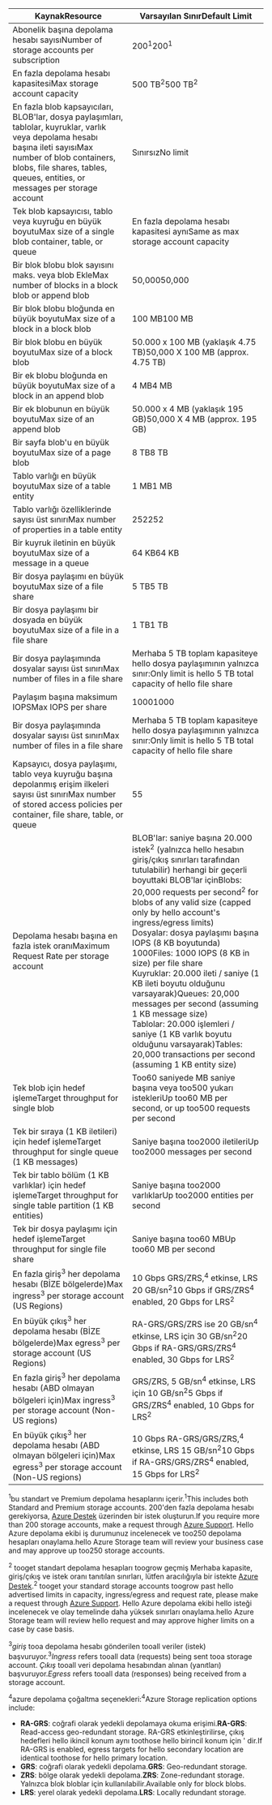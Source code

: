 | <span data-ttu-id="836ee-101">Kaynak</span><span class="sxs-lookup"><span data-stu-id="836ee-101">Resource</span></span> | <span data-ttu-id="836ee-102">Varsayılan Sınır</span><span class="sxs-lookup"><span data-stu-id="836ee-102">Default Limit</span></span> |
| --- | --- |
| <span data-ttu-id="836ee-103">Abonelik başına depolama hesabı sayısı</span><span class="sxs-lookup"><span data-stu-id="836ee-103">Number of storage accounts per subscription</span></span> |<span data-ttu-id="836ee-104">200<sup>1</sup></span><span class="sxs-lookup"><span data-stu-id="836ee-104">200<sup>1</sup></span></span> |
| <span data-ttu-id="836ee-105">En fazla depolama hesabı kapasitesi</span><span class="sxs-lookup"><span data-stu-id="836ee-105">Max storage account capacity</span></span> |<span data-ttu-id="836ee-106">500 TB<sup>2</sup></span><span class="sxs-lookup"><span data-stu-id="836ee-106">500 TB<sup>2</sup></span></span> |
| <span data-ttu-id="836ee-107">En fazla blob kapsayıcıları, BLOB'lar, dosya paylaşımları, tablolar, kuyruklar, varlık veya depolama hesabı başına ileti sayısı</span><span class="sxs-lookup"><span data-stu-id="836ee-107">Max number of blob containers, blobs, file shares, tables, queues, entities, or messages per storage account</span></span> |<span data-ttu-id="836ee-108">Sınırsız</span><span class="sxs-lookup"><span data-stu-id="836ee-108">No limit</span></span> |
| <span data-ttu-id="836ee-109">Tek blob kapsayıcısı, tablo veya kuyruğu en büyük boyutu</span><span class="sxs-lookup"><span data-stu-id="836ee-109">Max size of a single blob container, table, or queue</span></span> |<span data-ttu-id="836ee-110">En fazla depolama hesabı kapasitesi aynı</span><span class="sxs-lookup"><span data-stu-id="836ee-110">Same as max storage account capacity</span></span> |
| <span data-ttu-id="836ee-111">Bir blok blobu blok sayısını maks. veya blob Ekle</span><span class="sxs-lookup"><span data-stu-id="836ee-111">Max number of blocks in a block blob or append blob</span></span> |<span data-ttu-id="836ee-112">50,000</span><span class="sxs-lookup"><span data-stu-id="836ee-112">50,000</span></span> |
| <span data-ttu-id="836ee-113">Bir blok blobu bloğunda en büyük boyutu</span><span class="sxs-lookup"><span data-stu-id="836ee-113">Max size of a block in a block blob</span></span> |<span data-ttu-id="836ee-114">100 MB</span><span class="sxs-lookup"><span data-stu-id="836ee-114">100 MB</span></span> |
| <span data-ttu-id="836ee-115">Bir blok blobu en büyük boyutu</span><span class="sxs-lookup"><span data-stu-id="836ee-115">Max size of a block blob</span></span> |<span data-ttu-id="836ee-116">50.000 x 100 MB (yaklaşık 4.75 TB)</span><span class="sxs-lookup"><span data-stu-id="836ee-116">50,000 X 100 MB (approx. 4.75 TB)</span></span> |
| <span data-ttu-id="836ee-117">Bir ek blobu bloğunda en büyük boyutu</span><span class="sxs-lookup"><span data-stu-id="836ee-117">Max size of a block in an append blob</span></span> |<span data-ttu-id="836ee-118">4 MB</span><span class="sxs-lookup"><span data-stu-id="836ee-118">4 MB</span></span> |
| <span data-ttu-id="836ee-119">Bir ek blobunun en büyük boyutu</span><span class="sxs-lookup"><span data-stu-id="836ee-119">Max size of an append blob</span></span> |<span data-ttu-id="836ee-120">50.000 x 4 MB (yaklaşık 195 GB)</span><span class="sxs-lookup"><span data-stu-id="836ee-120">50,000 X 4 MB (approx. 195 GB)</span></span> |
| <span data-ttu-id="836ee-121">Bir sayfa blob'u en büyük boyutu</span><span class="sxs-lookup"><span data-stu-id="836ee-121">Max size of a page blob</span></span> |<span data-ttu-id="836ee-122">8 TB</span><span class="sxs-lookup"><span data-stu-id="836ee-122">8 TB</span></span> |
| <span data-ttu-id="836ee-123">Tablo varlığı en büyük boyutu</span><span class="sxs-lookup"><span data-stu-id="836ee-123">Max size of a table entity</span></span> |<span data-ttu-id="836ee-124">1 MB</span><span class="sxs-lookup"><span data-stu-id="836ee-124">1 MB</span></span> |
| <span data-ttu-id="836ee-125">Tablo varlığı özelliklerinde sayısı üst sınırı</span><span class="sxs-lookup"><span data-stu-id="836ee-125">Max number of properties in a table entity</span></span> |<span data-ttu-id="836ee-126">252</span><span class="sxs-lookup"><span data-stu-id="836ee-126">252</span></span> |
| <span data-ttu-id="836ee-127">Bir kuyruk iletinin en büyük boyutu</span><span class="sxs-lookup"><span data-stu-id="836ee-127">Max size of a message in a queue</span></span> |<span data-ttu-id="836ee-128">64 KB</span><span class="sxs-lookup"><span data-stu-id="836ee-128">64 KB</span></span> |
| <span data-ttu-id="836ee-129">Bir dosya paylaşımı en büyük boyutu</span><span class="sxs-lookup"><span data-stu-id="836ee-129">Max size of a file share</span></span> |<span data-ttu-id="836ee-130">5 TB</span><span class="sxs-lookup"><span data-stu-id="836ee-130">5 TB</span></span> |
| <span data-ttu-id="836ee-131">Bir dosya paylaşımı bir dosyada en büyük boyutu</span><span class="sxs-lookup"><span data-stu-id="836ee-131">Max size of a file in a file share</span></span> |<span data-ttu-id="836ee-132">1 TB</span><span class="sxs-lookup"><span data-stu-id="836ee-132">1 TB</span></span> |
| <span data-ttu-id="836ee-133">Bir dosya paylaşımında dosyalar sayısı üst sınırı</span><span class="sxs-lookup"><span data-stu-id="836ee-133">Max number of files in a file share</span></span> |<span data-ttu-id="836ee-134">Merhaba 5 TB toplam kapasiteye hello dosya paylaşımının yalnızca sınır:</span><span class="sxs-lookup"><span data-stu-id="836ee-134">Only limit is hello 5 TB total capacity of hello file share</span></span> |
| <span data-ttu-id="836ee-135">Paylaşım başına maksimum IOPS</span><span class="sxs-lookup"><span data-stu-id="836ee-135">Max IOPS per share</span></span> |<span data-ttu-id="836ee-136">1000</span><span class="sxs-lookup"><span data-stu-id="836ee-136">1000</span></span> |
| <span data-ttu-id="836ee-137">Bir dosya paylaşımında dosyalar sayısı üst sınırı</span><span class="sxs-lookup"><span data-stu-id="836ee-137">Max number of files in a file share</span></span> |<span data-ttu-id="836ee-138">Merhaba 5 TB toplam kapasiteye hello dosya paylaşımının yalnızca sınır:</span><span class="sxs-lookup"><span data-stu-id="836ee-138">Only limit is hello 5 TB total capacity of hello file share</span></span> |
| <span data-ttu-id="836ee-139">Kapsayıcı, dosya paylaşımı, tablo veya kuyruğu başına depolanmış erişim ilkeleri sayısı üst sınırı</span><span class="sxs-lookup"><span data-stu-id="836ee-139">Max number of stored access policies per container, file share, table, or queue</span></span> |<span data-ttu-id="836ee-140">5</span><span class="sxs-lookup"><span data-stu-id="836ee-140">5</span></span> |
| <span data-ttu-id="836ee-141">Depolama hesabı başına en fazla istek oranı</span><span class="sxs-lookup"><span data-stu-id="836ee-141">Maximum Request Rate per storage account</span></span> |<span data-ttu-id="836ee-142">BLOB'lar: saniye başına 20.000 istek<sup>2</sup> (yalnızca hello hesabın giriş/çıkış sınırları tarafından tutulabilir) herhangi bir geçerli boyuttaki BLOB'lar için</span><span class="sxs-lookup"><span data-stu-id="836ee-142">Blobs: 20,000 requests per second<sup>2</sup> for blobs of any valid size (capped only by hello account's ingress/egress limits)</span></span> <br /><span data-ttu-id="836ee-143">Dosyalar: dosya paylaşımı başına IOPS (8 KB boyutunda) 1000</span><span class="sxs-lookup"><span data-stu-id="836ee-143">Files: 1000 IOPS (8 KB in size) per file share</span></span> <br /><span data-ttu-id="836ee-144">Kuyruklar: 20.000 ileti / saniye (1 KB ileti boyutu olduğunu varsayarak)</span><span class="sxs-lookup"><span data-stu-id="836ee-144">Queues: 20,000 messages per second (assuming 1 KB message size)</span></span><br /><span data-ttu-id="836ee-145">Tablolar: 20.000 işlemleri / saniye (1 KB varlık boyutu olduğunu varsayarak)</span><span class="sxs-lookup"><span data-stu-id="836ee-145">Tables: 20,000 transactions per second (assuming 1 KB entity size)</span></span> |
| <span data-ttu-id="836ee-146">Tek blob için hedef işleme</span><span class="sxs-lookup"><span data-stu-id="836ee-146">Target throughput for single blob</span></span> |<span data-ttu-id="836ee-147">Too60 saniyede MB saniye başına veya too500 yukarı istekleri</span><span class="sxs-lookup"><span data-stu-id="836ee-147">Up too60 MB per second, or up too500 requests per second</span></span> |
| <span data-ttu-id="836ee-148">Tek bir sıraya (1 KB iletileri) için hedef işleme</span><span class="sxs-lookup"><span data-stu-id="836ee-148">Target throughput for single queue (1 KB messages)</span></span> |<span data-ttu-id="836ee-149">Saniye başına too2000 iletileri</span><span class="sxs-lookup"><span data-stu-id="836ee-149">Up too2000 messages per second</span></span> |
| <span data-ttu-id="836ee-150">Tek bir tablo bölüm (1 KB varlıklar) için hedef işleme</span><span class="sxs-lookup"><span data-stu-id="836ee-150">Target throughput for single table partition (1 KB entities)</span></span> |<span data-ttu-id="836ee-151">Saniye başına too2000 varlıklar</span><span class="sxs-lookup"><span data-stu-id="836ee-151">Up too2000 entities per second</span></span> |
| <span data-ttu-id="836ee-152">Tek bir dosya paylaşımı için hedef işleme</span><span class="sxs-lookup"><span data-stu-id="836ee-152">Target throughput for single file share</span></span> |<span data-ttu-id="836ee-153">Saniye başına too60 MB</span><span class="sxs-lookup"><span data-stu-id="836ee-153">Up too60 MB per second</span></span> |
| <span data-ttu-id="836ee-154">En fazla giriş<sup>3</sup> her depolama hesabı (BİZE bölgelerde)</span><span class="sxs-lookup"><span data-stu-id="836ee-154">Max ingress<sup>3</sup> per storage account (US Regions)</span></span> |<span data-ttu-id="836ee-155">10 Gbps GRS/ZRS,<sup>4</sup> etkinse, LRS 20 GB/sn<sup>2</sup></span><span class="sxs-lookup"><span data-stu-id="836ee-155">10 Gbps if GRS/ZRS<sup>4</sup> enabled, 20 Gbps for LRS<sup>2</sup></span></span> |
| <span data-ttu-id="836ee-156">En büyük çıkış<sup>3</sup> her depolama hesabı (BİZE bölgelerde)</span><span class="sxs-lookup"><span data-stu-id="836ee-156">Max egress<sup>3</sup> per storage account (US Regions)</span></span> |<span data-ttu-id="836ee-157">RA-GRS/GRS/ZRS ise 20 GB/sn<sup>4</sup> etkinse, LRS için 30 GB/sn<sup>2</sup></span><span class="sxs-lookup"><span data-stu-id="836ee-157">20 Gbps if RA-GRS/GRS/ZRS<sup>4</sup> enabled, 30 Gbps for LRS<sup>2</sup></span></span> |
| <span data-ttu-id="836ee-158">En fazla giriş<sup>3</sup> her depolama hesabı (ABD olmayan bölgeleri için)</span><span class="sxs-lookup"><span data-stu-id="836ee-158">Max ingress<sup>3</sup> per storage account (Non-US regions)</span></span> |<span data-ttu-id="836ee-159">GRS/ZRS, 5 GB/sn<sup>4</sup> etkinse, LRS için 10 GB/sn<sup>2</sup></span><span class="sxs-lookup"><span data-stu-id="836ee-159">5 Gbps if GRS/ZRS<sup>4</sup> enabled, 10 Gbps for LRS<sup>2</sup></span></span> |
| <span data-ttu-id="836ee-160">En büyük çıkış<sup>3</sup> her depolama hesabı (ABD olmayan bölgeleri için)</span><span class="sxs-lookup"><span data-stu-id="836ee-160">Max egress<sup>3</sup> per storage account (Non-US regions)</span></span> |<span data-ttu-id="836ee-161">10 Gbps RA-GRS/GRS/ZRS,<sup>4</sup> etkinse, LRS 15 GB/sn<sup>2</sup></span><span class="sxs-lookup"><span data-stu-id="836ee-161">10 Gbps if RA-GRS/GRS/ZRS<sup>4</sup> enabled, 15 Gbps for LRS<sup>2</sup></span></span> |

<span data-ttu-id="836ee-162"><sup>1</sup>bu standart ve Premium depolama hesaplarını içerir.</span><span class="sxs-lookup"><span data-stu-id="836ee-162"><sup>1</sup>This includes both Standard and Premium storage accounts.</span></span> <span data-ttu-id="836ee-163">200'den fazla depolama hesabı gerekiyorsa, [Azure Destek](https://azure.microsoft.com/support/faq/) üzerinden bir istek oluşturun.</span><span class="sxs-lookup"><span data-stu-id="836ee-163">If you require more than 200 storage accounts, make a request through [Azure Support](https://azure.microsoft.com/support/faq/).</span></span> <span data-ttu-id="836ee-164">Hello Azure depolama ekibi iş durumunuz incelenecek ve too250 depolama hesapları onaylama.</span><span class="sxs-lookup"><span data-stu-id="836ee-164">hello Azure Storage team will review your business case and may approve up too250 storage accounts.</span></span> 

<span data-ttu-id="836ee-165"><sup>2</sup> tooget standart depolama hesapları toogrow geçmiş Merhaba kapasite, giriş/çıkış ve istek oranı tanıtılan sınırları, lütfen aracılığıyla bir istekte [Azure Destek](https://azure.microsoft.com/support/faq/).</span><span class="sxs-lookup"><span data-stu-id="836ee-165"><sup>2</sup> tooget your standard storage accounts toogrow past hello advertised limits in capacity, ingress/egress and request rate, please make a request through [Azure Support](https://azure.microsoft.com/support/faq/).</span></span> <span data-ttu-id="836ee-166">Hello Azure depolama ekibi hello isteği incelenecek ve olay temelinde daha yüksek sınırları onaylama.</span><span class="sxs-lookup"><span data-stu-id="836ee-166">hello Azure Storage team will review hello request and may approve higher limits on a case by case basis.</span></span>

<span data-ttu-id="836ee-167"><sup>3</sup>*giriş* tooa depolama hesabı gönderilen tooall veriler (istek) başvuruyor.</span><span class="sxs-lookup"><span data-stu-id="836ee-167"><sup>3</sup>*Ingress* refers tooall data (requests) being sent tooa storage account.</span></span> <span data-ttu-id="836ee-168">*Çıkış* tooall veri depolama hesabından alınan (yanıtları) başvuruyor.</span><span class="sxs-lookup"><span data-stu-id="836ee-168">*Egress* refers tooall data (responses) being received from a storage account.</span></span>  

<span data-ttu-id="836ee-169"><sup>4</sup>azure depolama çoğaltma seçenekleri:</span><span class="sxs-lookup"><span data-stu-id="836ee-169"><sup>4</sup>Azure Storage replication options include:</span></span>
* <span data-ttu-id="836ee-170">**RA-GRS**: coğrafi olarak yedekli depolamaya okuma erişimi.</span><span class="sxs-lookup"><span data-stu-id="836ee-170">**RA-GRS**: Read-access geo-redundant storage.</span></span> <span data-ttu-id="836ee-171">RA-GRS etkinleştirilirse, çıkış hedefleri hello ikincil konum aynı toothose hello birincil konum için ' dir.</span><span class="sxs-lookup"><span data-stu-id="836ee-171">If RA-GRS is enabled, egress targets for hello secondary location are identical toothose for hello primary location.</span></span>
* <span data-ttu-id="836ee-172">**GRS**: coğrafi olarak yedekli depolama.</span><span class="sxs-lookup"><span data-stu-id="836ee-172">**GRS**:  Geo-redundant storage.</span></span> 
* <span data-ttu-id="836ee-173">**ZRS**: bölge olarak yedekli depolama.</span><span class="sxs-lookup"><span data-stu-id="836ee-173">**ZRS**: Zone-redundant storage.</span></span> <span data-ttu-id="836ee-174">Yalnızca blok bloblar için kullanılabilir.</span><span class="sxs-lookup"><span data-stu-id="836ee-174">Available only for block blobs.</span></span> 
* <span data-ttu-id="836ee-175">**LRS**: yerel olarak yedekli depolama.</span><span class="sxs-lookup"><span data-stu-id="836ee-175">**LRS**: Locally redundant storage.</span></span> 


